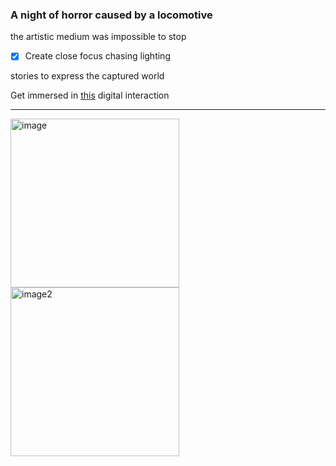 ### A night of horror caused by a locomotive

the artistic medium was impossible to stop
- [x] Create close focus chasing lighting

stories to express the captured world

Get immersed in [this](https://youtu.be/dziGmOLe3KU) digital interaction

---

<img width="270" alt="image" src="https://user-images.githubusercontent.com/97970797/150282449-0a920013-db18-44b0-919c-66bced1956e1.png">

<img width="270" alt="image2" src="https://user-images.githubusercontent.com/97970797/150283307-adedfa2f-bd2d-4d01-aa05-0bbe52c2e3b0.png">
